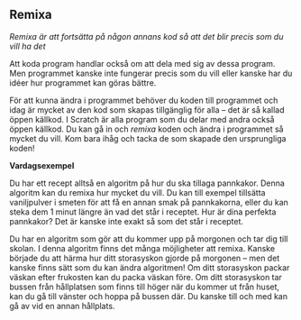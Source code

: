 ## Remixa

*Remixa är att fortsätta på någon annans kod så att det blir precis som du vill ha det*

Att koda program handlar också om att dela med sig av dessa program. Men programmet kanske inte fungerar precis som du vill eller kanske har du idéer hur programmet kan göras bättre.

För att kunna ändra i programmet behöver du koden till programmet och idag är mycket av den kod som skapas tillgänglig för alla – det är så kallad öppen källkod. I Scratch är alla program som du delar med andra också öppen källkod. Du kan gå in och *remixa* koden och ändra i programmet så mycket du vill. Kom bara ihåg och tacka de som skapade den ursprungliga koden!

**Vardagsexempel**

Du har ett recept alltså en algoritm på hur du ska tillaga pannkakor. Denna algoritm kan du remixa hur mycket du vill. Du kan till exempel tillsätta vaniljpulver i smeten för att få en annan smak på pannkakorna, eller du kan steka dem 1 minut längre än vad det står i receptet. Hur är dina perfekta pannkakor? Det är kanske inte exakt så som det står i receptet.

Du har en algoritm som gör att du kommer upp på morgonen och tar dig till skolan. I denna algoritm finns det många möjligheter att remixa. Kanske började du att härma hur ditt storasyskon gjorde på morgonen – men det kanske finns sätt som du kan ändra algoritmen! Om ditt storasyskon packar väskan efter frukosten kan du packa väskan före. Om ditt storasyskon tar bussen från hållplatsen som finns till höger när du kommer ut från huset, kan du gå till vänster och hoppa på bussen där. Du kanske till och med kan gå av vid en annan hållplats.
